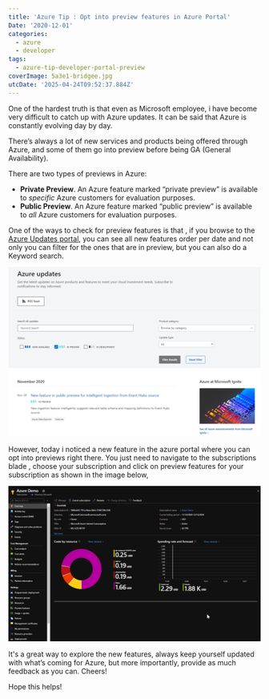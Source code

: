 ```yaml
---
title: 'Azure Tip : Opt into preview features in Azure Portal'
Date: '2020-12-01'
categories:
  - azure
  - developer
tags:
  - azure-tip-developer-portal-preview
coverImage: 5a3e1-bridgee.jpg
utcDate: '2025-04-24T09:52:37.884Z'
---
```


One of the hardest truth is that even as Microsoft employee, i have become very difficult to catch up with Azure updates. It can be said that Azure is constantly evolving day by day.

There’s always a lot of new services and products being offered through Azure, and some of them go into preview before being GA (General Availability).

There are two types of previews in Azure:

- **Private Preview**. An Azure feature marked “private preview” is available to _specific_ Azure customers for evaluation purposes.
- **Public Preview**. An Azure feature marked “public preview” is available to _all_ Azure customers for evaluation purposes.

One of the ways to check for preview features is that , if you browse to the [Azure Updates portal](https://azure.microsoft.com/en-us/updates/?status=inpreview), you can see all new features order per date and not only you can filter for the ones that are in preview, but you can also do a Keyword search.

![](images/b0cf0-snippet.png)

However, today i noticed a new feature in the azure portal where you can opt into previews right there. You just need to navigate to the subscriptions blade , choose your subscription and click on preview features for your subscription as shown in the image below,

![](images/7e2dc-tip.gif)

It's a great way to explore the new features, always keep yourself updated with what’s coming for Azure, but more importantly, provide as much feedback as you can. Cheers!

Hope this helps!
